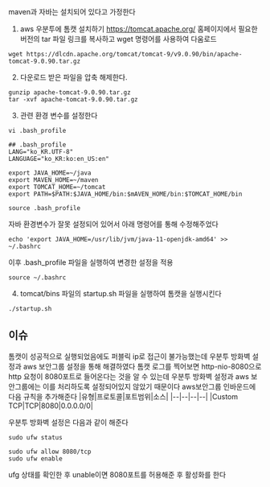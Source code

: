 maven과 자바는 설치되어 있다고 가정한다<br>

1. aws 우분투에 톰캣 설치하기
https://tomcat.apache.org/ 홈페이지에서 필요한 버전의 tar 파일 링크를 복사하고 wget 명령어를 사용하여 다움로드

```
wget https://dlcdn.apache.org/tomcat/tomcat-9/v9.0.90/bin/apache-tomcat-9.0.90.tar.gz
```
2. 다운로드 받은 파일을 압축 해제한다.
```
gunzip apache-tomcat-9.0.90.tar.gz
tar -xvf apache-tomcat-9.0.90.tar.gz
```
3. 관련 환경 변수를 설정한다
```
vi .bash_profile

## .bash_profile
LANG="ko_KR.UTF-8"
LANGUAGE="ko_KR:ko:en_US:en"

export JAVA_HOME=~/java
export MAVEN_HOME=~/maven
export TOMCAT_HOME=~/tomcat
export PATH=$PATH:$JAVA_HOME/bin:$mAVEN_HOME/bin:$TOMCAT_HOME/bin
```
```
source .bash_profile
```
자바 환경변수가 잘못 설정되어 있어서 아래 명령어를 통해 수정해주었다
```
echo 'export JAVA_HOME=/usr/lib/jvm/java-11-openjdk-amd64' >> ~/.bashrc
```
이후 .bash_profile 파일을 실행하여 변경한 설정을 적용
```
source ~/.bashrc
```
4. tomcat/bins 파일의 startup.sh 파일을 실행하여 톰캣을 실행시킨다
```
./startup.sh
```

## 이슈
톰캣이 성공적으로 실행되었음에도 퍼블릭 ip로 접근이 불가능했는데 우분투 방화벽 설정과 aws 보안그룹 설정을 통해 해결하였다 톰캣 로그를 찍어보면
http-nio-8080으로 http 요청이 8080포트로 들어온다는 것을 알 수 있는데 우분투 방화벽 설정과 aws 보안그룹에는 이를 처리하도록 설정되어있지 않았기 때문이다
aws보안그룹 인바운드에 다음 규칙을 추가해준다
|유형|프로토콜|포트범위|소스|
|--|--|--|--|
|Custom TCP|TCP|8080|0.0.0.0/0|

우분투 방화벽 설정은 다음과 같이 해준다
```
sudo ufw status

sudo ufw allow 8080/tcp
sudo ufw enable
```
ufg 상태를 확인한 후 unable이면 8080포트를 허용해준 후 활성화를 한다
